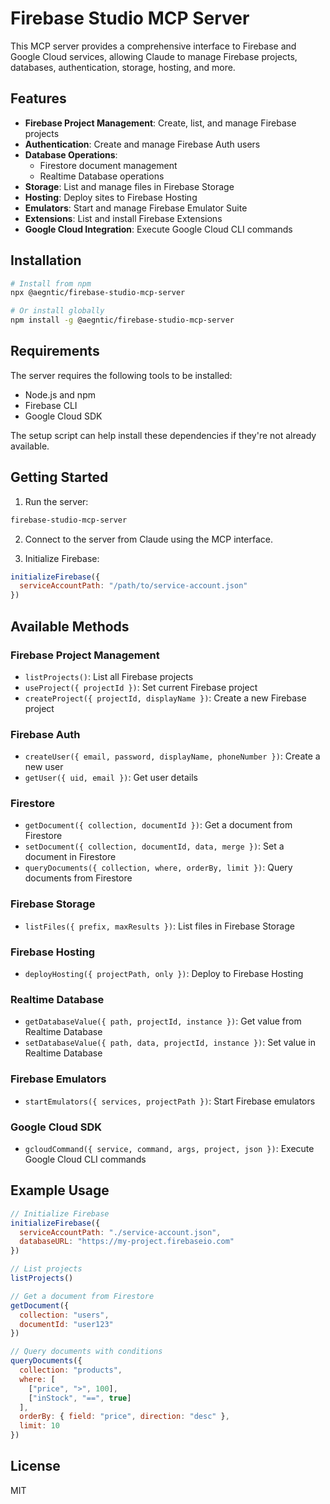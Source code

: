 # Firebase Studio MCP Server

This MCP server provides a comprehensive interface to Firebase and Google Cloud services, allowing Claude to manage Firebase projects, databases, authentication, storage, hosting, and more.

## Features

- **Firebase Project Management**: Create, list, and manage Firebase projects
- **Authentication**: Create and manage Firebase Auth users
- **Database Operations**: 
  - Firestore document management
  - Realtime Database operations
- **Storage**: List and manage files in Firebase Storage
- **Hosting**: Deploy sites to Firebase Hosting
- **Emulators**: Start and manage Firebase Emulator Suite
- **Extensions**: List and install Firebase Extensions
- **Google Cloud Integration**: Execute Google Cloud CLI commands

## Installation

```bash
# Install from npm
npx @aegntic/firebase-studio-mcp-server

# Or install globally
npm install -g @aegntic/firebase-studio-mcp-server
```

## Requirements

The server requires the following tools to be installed:

- Node.js and npm
- Firebase CLI
- Google Cloud SDK

The setup script can help install these dependencies if they're not already available.

## Getting Started

1. Run the server:

```bash
firebase-studio-mcp-server
```

2. Connect to the server from Claude using the MCP interface.

3. Initialize Firebase:

```javascript
initializeFirebase({
  serviceAccountPath: "/path/to/service-account.json" 
})
```

## Available Methods

### Firebase Project Management

- `listProjects()`: List all Firebase projects
- `useProject({ projectId })`: Set current Firebase project
- `createProject({ projectId, displayName })`: Create a new Firebase project

### Firebase Auth

- `createUser({ email, password, displayName, phoneNumber })`: Create a new user
- `getUser({ uid, email })`: Get user details

### Firestore

- `getDocument({ collection, documentId })`: Get a document from Firestore
- `setDocument({ collection, documentId, data, merge })`: Set a document in Firestore
- `queryDocuments({ collection, where, orderBy, limit })`: Query documents from Firestore

### Firebase Storage

- `listFiles({ prefix, maxResults })`: List files in Firebase Storage

### Firebase Hosting

- `deployHosting({ projectPath, only })`: Deploy to Firebase Hosting

### Realtime Database

- `getDatabaseValue({ path, projectId, instance })`: Get value from Realtime Database
- `setDatabaseValue({ path, data, projectId, instance })`: Set value in Realtime Database

### Firebase Emulators

- `startEmulators({ services, projectPath })`: Start Firebase emulators

### Google Cloud SDK

- `gcloudCommand({ service, command, args, project, json })`: Execute Google Cloud CLI commands

## Example Usage

```javascript
// Initialize Firebase
initializeFirebase({
  serviceAccountPath: "./service-account.json",
  databaseURL: "https://my-project.firebaseio.com"
})

// List projects
listProjects()

// Get a document from Firestore
getDocument({
  collection: "users",
  documentId: "user123"
})

// Query documents with conditions
queryDocuments({
  collection: "products",
  where: [
    ["price", ">", 100],
    ["inStock", "==", true]
  ],
  orderBy: { field: "price", direction: "desc" },
  limit: 10
})
```

## License

MIT
